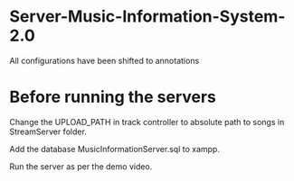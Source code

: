 # Server-Music-Information-System-2.0
All configurations have been shifted to annotations


# Before running the servers

Change the UPLOAD_PATH in track controller to absolute path to songs in StreamServer folder.

Add the database MusicInformationServer.sql to xampp.

Run the server as per the demo video.
